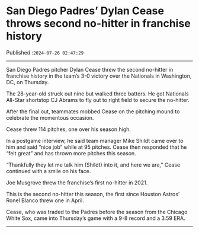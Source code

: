 # San Diego Padres’ Dylan Cease throws second no-hitter in franchise history

Published :`2024-07-26 02:47:29`

---

San Diego Padres pitcher Dylan Cease threw the second no-hitter in franchise history in the team’s 3-0 victory over the Nationals in Washington, DC, on Thursday.

The 28-year-old struck out nine but walked three batters. He got Nationals All-Star shortstop CJ Abrams to fly out to right field to secure the no-hitter.

After the final out, teammates mobbed Cease on the pitching mound to celebrate the momentous occasion.

Cease threw 114 pitches, one over his season high.

In a postgame interview, he said team manager Mike Shildt came over to him and said “nice job” while at 95 pitches. Cease then responded that he “felt great” and has thrown more pitches this season.

“Thankfully they let me talk him (Shildt) into it, and here we are,” Cease continued with a smile on his face.

Joe Musgrove threw the franchise’s first no-hitter in 2021.

This is the second no-hitter this season, the first since Houston Astros’ Ronel Blanco threw one in April.

Cease, who was traded to the Padres before the season from the Chicago White Sox, came into Thursday’s game with a 9-8 record and a 3.59 ERA.

---

